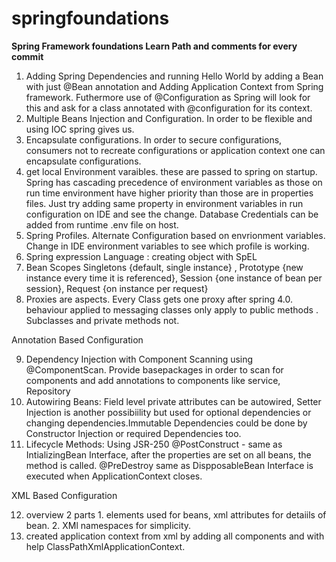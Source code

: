# springfoundations
**Spring Framework foundations Learn Path and comments for every commit**
1. Adding Spring Dependencies and running Hello World by adding a Bean with just @Bean annotation and Adding Application Context from Spring framework. Futhermore use of @Configuration as Spring will look for this and ask for a class annotated with @configuration for its context.
2. Multiple Beans Injection and Configuration. In order to be flexible and using IOC spring gives us.
3. Encapsulate configurations. In order to secure configurations, consumers not to recreate configurations or application context one can encapsulate configurations.
4. get local Environment varaibles. these are passed to spring on startup. Spring has cascading precedence of environment variables as those on run time environment have higher priority than those are in properties files. Just try adding same property in environment variables in run configuration on IDE and see the change. Database Credentials can be added from runtime .env file on host.
5. Spring Profiles. Alternate Configuration based on envrionment variables. Change in IDE environment variables to see which profile is working.
6. Spring expression Language : creating object with SpEL
7. Bean Scopes Singletons {default, single instance} , Prototype {new instance every time it is referenced}, Session {one instance of bean per session}, Request {on instance per request} 
8. Proxies are aspects. Every Class gets one proxy after spring 4.0. behaviour applied to messaging classes only apply to public methods . Subclasses and private methods not.

Annotation Based Configuration

9. Dependency Injection with Component Scanning using @ComponentScan. Provide basepackages in order to scan for components and add annotations to components like service, Repository
10. Autowiring Beans: Field level private attributes can be autowired, Setter Injection is another possibiility but used for optional dependencies or changing dependencies.Immutable Dependencies could be done by Constructor Injection or required Dependencies too.
11. Lifecycle Methods: Using JSR-250 @PostConstruct - same as IntializingBean Interface, after the properties are set on all beans, the method is called. @PreDestroy  same as DispposableBean Interface is executed when ApplicationContext closes.

XML Based Configuration 

12. overview 2 parts 1. elements used for beans, xml attributes for detaiils of bean. 2. XMl namespaces for simplicity.
13. created application context from xml by adding all components and with help ClassPathXmlApplicationContext.



